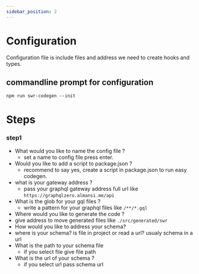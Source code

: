 ```yaml
---
sidebar_position: 2
---
```


# Configuration

Configuration file is include files and address we need to create hooks and types.

## commandline prompt for configuration


```
npm run swr-codegen --init
```
# Steps

### step1
- What would you like to name the config file ?
    - set a name to config file press enter.
- Would you like to add a script to package.json ?
    - recommend to say yes, create a script in package.json to run easy codegen.
- what is your gateway address ?
    - pass your graphql gateway address full url like ```https://graphqlzero.almansi.me/api```
- What is the glob for your gql files ?
  - write a pattern for your graphql files like ```/**/*.gql```
-  Where would you like to generate the code ?
  - give address to move generated files like ```./src/generated/swr```
- How would you like to address your schema?
 - where is your schema? is file in project or read a url? usualy schema in a url
  - What is the path to your schema file
    - if you select file give file path
  - What is the url of your schema ?
    - if you select url pass schema url
